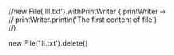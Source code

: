 //new File('lll.txt').withPrintWriter { printWriter ->  
//     printWriter.println('The first content of file')  
//}

new File('lll.txt').delete()
